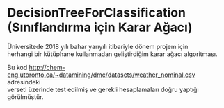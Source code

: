 # DecisionTreeForClassification (Sınıflandırma için Karar Ağacı)

Üniversitede 2018 yılı bahar yarıyılı itibariyle dönem projem için <br>
herhangi bir kütüphane kullanmadan geliştirdiğim karar ağacı algoritması. <br>

Bu kod http://chem-eng.utoronto.ca/~datamining/dmc/datasets/weather_nominal.csv adresindeki <br>
verseti üzerinde test edilmiş ve gerekli hesaplamaları doğru yaptığı görülmüştür.
